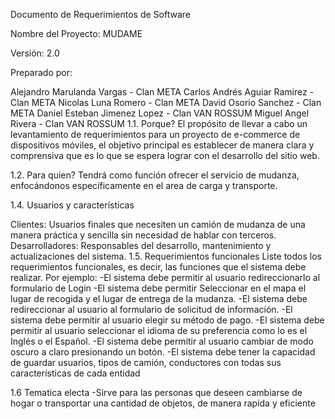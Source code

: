 Documento de Requerimientos de Software

Nombre del Proyecto: MUDAME

Versión: 2.0

Preparado por:

Alejandro Marulanda Vargas - Clan META
Carlos Andrés Aguiar Ramirez - Clan META
Nicolas Luna Romero - Clan META
David Osorio Sanchez - Clan META
Daniel Esteban Jimenez Lopez - Clan VAN ROSSUM
Miguel Angel Rivera - Clan VAN ROSSUM
1.1. Porque? El propósito de llevar a cabo un levantamiento de requerimientos para un proyecto de e-commerce de dispositivos móviles, el objetivo principal es establecer de manera clara y comprensiva que es lo que se espera lograr con el desarrollo del sitio web.

1.2. Para quien? Tendrá como función ofrecer el servicio de mudanza, enfocándonos específicamente en el area de carga y transporte.

1.4. Usuarios y características

Clientes: Usuarios finales que necesiten un camión de mudanza de una manera práctica y sencilla sin necesidad de hablar con terceros.
Desarrolladores: Responsables del desarrollo, mantenimiento y actualizaciones del sistema.
1.5. Requerimientos funcionales Liste todos los requerimientos funcionales, es decir, las funciones que el sistema debe realizar. Por ejemplo: -El sistema debe permitir al usuario redireccionarlo al formulario de Login -El sistema debe permitir Seleccionar en el mapa el lugar de recogida y el lugar de entrega de la mudanza. -El sistema debe redireccionar al usuario al formulario de solicitud de información. -El sistema debe permitir al usuario elegir su método de pago. -El sistema debe permitir al usuario seleccionar el idioma de su preferencia como lo es el Inglés o el Español. -El sistema debe permitir al usuario cambiar de modo oscuro a claro presionando un botón. -El sistema debe tener la capacidad de guardar usuarios, tipos de camión, conductores con todas sus características de cada entidad

1.6 Tematica electa -Sirve para las personas que deseen cambiarse de hogar o transportar una cantidad de objetos, de manera rapida y eficiente


